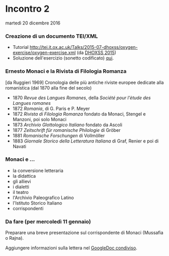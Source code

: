 # Incontro 2
martedì 20 dicembre 2016

### Creazione di un documento TEI/XML
- Tutorial <http://tei.it.ox.ac.uk/Talks/2015-07-dhoxss/oxygen-exercise/oxygen-exercise.xml> (da [DHOXSS 2015](http://tei.it.ox.ac.uk/Talks/2015-07-dhoxss/))
- Soluzione dell'esercizio (sonetto codificato) [qui](https://github.com/elespdn/laboratorio-monaci/tree/master/lezione2/sonetto-TEI.xml).

### Ernesto Monaci e la Rivista di Filologia Romanza
[da Ruggieri 1969] Cronologia delle più antiche riviste europee dedicate alla romanistica (dal 1870 alla fine del secolo)

- 1870 *Revue des Langues Romanes*, della *Société pour l'ètude des Langues romanes*
- 1872 *Romania*, di G. Paris e P. Meyer
- 1872 *Rivista di Filologia Romanza* fondato da Monaci, Stengel e Manzoni, poi solo Monaci
- 1873 *Archivio Glottologico Italiano* fondato da Ascoli
- 1877 *Zeitschrift für romanische Philologie* di Gröber
- 1881 *Romanische Forschungen* di Vollmöller
- 1883 *Giornale Storico della Letteratura Italiana* di Graf, Renier e poi di Navati

### Monaci e ...
- la conversione letteraria
- la didattica
- gli allievi
- i dialetti
- il teatro
- l'Archivio Paleografico Latino
- l'Istituto Storico Italiano
- corrispondenti


### Da fare (per mercoledì 11 gennaio)

Preparare una breve presentazione sul corrispondente di Monaci (Mussafia o Rajna).

Aggiungere informazioni sulla lettera nel [GoogleDoc condiviso](https://docs.google.com/document/d/1a3w2RD7FX7GnFAryNSVaasCrAWV5DQj_bd0IqmV2Wt4/edit?usp=sharing). 

